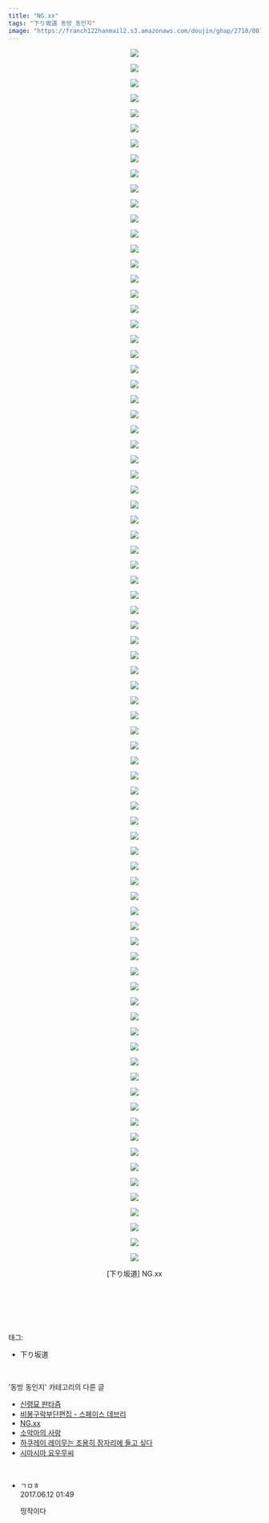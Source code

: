 ```yaml
---
title: "NG.xx"
tags: "下り坂道 동방_동인지"
image: "https://franch122hanmail2.s3.amazonaws.com/doujin/ghap/2718/001.jpg"
---
```

<div class="article">
<p style="text-align: center; clear: none; float: none;"><img src="{{ site.imgserver6 }}/ghap/2718/001.jpg"/></p>
<p style="text-align: center; clear: none; float: none;"><img src="{{ site.imgserver6 }}/ghap/2718/002.jpg"/></p>
<p style="text-align: center; clear: none; float: none;"><img src="{{ site.imgserver6 }}/ghap/2718/003.jpg"/></p>
<p style="text-align: center; clear: none; float: none;"><img src="{{ site.imgserver6 }}/ghap/2718/004.jpg"/></p>
<p style="text-align: center; clear: none; float: none;"><img src="{{ site.imgserver6 }}/ghap/2718/005.jpg"/></p>
<p style="text-align: center; clear: none; float: none;"><img src="{{ site.imgserver6 }}/ghap/2718/006.jpg"/></p>
<p style="text-align: center; clear: none; float: none;"><img src="{{ site.imgserver6 }}/ghap/2718/007.jpg"/></p>
<p style="text-align: center; clear: none; float: none;"><img src="{{ site.imgserver6 }}/ghap/2718/008.jpg"/></p>
<p style="text-align: center; clear: none; float: none;"><img src="{{ site.imgserver6 }}/ghap/2718/009.jpg"/></p>
<p style="text-align: center; clear: none; float: none;"><img src="{{ site.imgserver6 }}/ghap/2718/010.jpg"/></p>
<p style="text-align: center; clear: none; float: none;"><img src="{{ site.imgserver6 }}/ghap/2718/011.jpg"/></p>
<p style="text-align: center; clear: none; float: none;"><img src="{{ site.imgserver6 }}/ghap/2718/012.jpg"/></p>
<p style="text-align: center; clear: none; float: none;"><img src="{{ site.imgserver6 }}/ghap/2718/013.jpg"/></p>
<p style="text-align: center; clear: none; float: none;"><img src="{{ site.imgserver6 }}/ghap/2718/014.jpg"/></p>
<p style="text-align: center; clear: none; float: none;"><img src="{{ site.imgserver6 }}/ghap/2718/015.jpg"/></p>
<p style="text-align: center; clear: none; float: none;"><img src="{{ site.imgserver6 }}/ghap/2718/016.jpg"/></p>
<p style="text-align: center; clear: none; float: none;"><img src="{{ site.imgserver6 }}/ghap/2718/017.jpg"/></p>
<p style="text-align: center; clear: none; float: none;"><img src="{{ site.imgserver6 }}/ghap/2718/018.jpg"/></p>
<p style="text-align: center; clear: none; float: none;"><img src="{{ site.imgserver6 }}/ghap/2718/019.jpg"/></p>
<p style="text-align: center; clear: none; float: none;"><img src="{{ site.imgserver6 }}/ghap/2718/020.jpg"/></p>
<p style="text-align: center; clear: none; float: none;"><img src="{{ site.imgserver6 }}/ghap/2718/021.jpg"/></p>
<p style="text-align: center; clear: none; float: none;"><img src="{{ site.imgserver6 }}/ghap/2718/022.jpg"/></p>
<p style="text-align: center; clear: none; float: none;"><img src="{{ site.imgserver6 }}/ghap/2718/023.jpg"/></p>
<p style="text-align: center; clear: none; float: none;"><img src="{{ site.imgserver6 }}/ghap/2718/024.jpg"/></p>
<p style="text-align: center; clear: none; float: none;"><img src="{{ site.imgserver6 }}/ghap/2718/025.jpg"/></p>
<p style="text-align: center; clear: none; float: none;"><img src="{{ site.imgserver6 }}/ghap/2718/026.jpg"/></p>
<p style="text-align: center; clear: none; float: none;"><img src="{{ site.imgserver6 }}/ghap/2718/027.jpg"/></p>
<p style="text-align: center; clear: none; float: none;"><img src="{{ site.imgserver6 }}/ghap/2718/028.jpg"/></p>
<p style="text-align: center; clear: none; float: none;"><img src="{{ site.imgserver6 }}/ghap/2718/029.jpg"/></p>
<p style="text-align: center; clear: none; float: none;"><img src="{{ site.imgserver6 }}/ghap/2718/030.jpg"/></p>
<p style="text-align: center; clear: none; float: none;"><img src="{{ site.imgserver6 }}/ghap/2718/031.jpg"/></p>
<p style="text-align: center; clear: none; float: none;"><img src="{{ site.imgserver6 }}/ghap/2718/032.jpg"/></p>
<p style="text-align: center; clear: none; float: none;"><img src="{{ site.imgserver6 }}/ghap/2718/033.jpg"/></p>
<p style="text-align: center; clear: none; float: none;"><img src="{{ site.imgserver6 }}/ghap/2718/034.jpg"/></p>
<p style="text-align: center; clear: none; float: none;"><img src="{{ site.imgserver6 }}/ghap/2718/035.jpg"/></p>
<p style="text-align: center; clear: none; float: none;"><img src="{{ site.imgserver6 }}/ghap/2718/036.jpg"/></p>
<p style="text-align: center; clear: none; float: none;"><img src="{{ site.imgserver6 }}/ghap/2718/037.jpg"/></p>
<p style="text-align: center; clear: none; float: none;"><img src="{{ site.imgserver6 }}/ghap/2718/038.jpg"/></p>
<p style="text-align: center; clear: none; float: none;"><img src="{{ site.imgserver6 }}/ghap/2718/039.jpg"/></p>
<p style="text-align: center; clear: none; float: none;"><img src="{{ site.imgserver6 }}/ghap/2718/040.jpg"/></p>
<p style="text-align: center; clear: none; float: none;"><img src="{{ site.imgserver6 }}/ghap/2718/041.jpg"/></p>
<p style="text-align: center; clear: none; float: none;"><img src="{{ site.imgserver6 }}/ghap/2718/042.jpg"/></p>
<p style="text-align: center; clear: none; float: none;"><img src="{{ site.imgserver6 }}/ghap/2718/043.jpg"/></p>
<p style="text-align: center; clear: none; float: none;"><img src="{{ site.imgserver6 }}/ghap/2718/044.jpg"/></p>
<p style="text-align: center; clear: none; float: none;"><img src="{{ site.imgserver6 }}/ghap/2718/045.jpg"/></p>
<p style="text-align: center; clear: none; float: none;"><img src="{{ site.imgserver6 }}/ghap/2718/046.jpg"/></p>
<p style="text-align: center; clear: none; float: none;"><img src="{{ site.imgserver6 }}/ghap/2718/047.jpg"/></p>
<p style="text-align: center; clear: none; float: none;"><img src="{{ site.imgserver6 }}/ghap/2718/048.jpg"/></p>
<p style="text-align: center; clear: none; float: none;"><img src="{{ site.imgserver6 }}/ghap/2718/049.jpg"/></p>
<p style="text-align: center; clear: none; float: none;"><img src="{{ site.imgserver6 }}/ghap/2718/050.jpg"/></p>
<p style="text-align: center; clear: none; float: none;"><img src="{{ site.imgserver6 }}/ghap/2718/051.jpg"/></p>
<p style="text-align: center; clear: none; float: none;"><img src="{{ site.imgserver6 }}/ghap/2718/052.jpg"/></p>
<p style="text-align: center; clear: none; float: none;"><img src="{{ site.imgserver6 }}/ghap/2718/053.jpg"/></p>
<p style="text-align: center; clear: none; float: none;"><img src="{{ site.imgserver6 }}/ghap/2718/054.jpg"/></p>
<p style="text-align: center; clear: none; float: none;"><img src="{{ site.imgserver6 }}/ghap/2718/055.jpg"/></p>
<p style="text-align: center; clear: none; float: none;"><img src="{{ site.imgserver6 }}/ghap/2718/056.jpg"/></p>
<p style="text-align: center; clear: none; float: none;"><img src="{{ site.imgserver6 }}/ghap/2718/057.jpg"/></p>
<p style="text-align: center; clear: none; float: none;"><img src="{{ site.imgserver6 }}/ghap/2718/058.jpg"/></p>
<p style="text-align: center; clear: none; float: none;"><img src="{{ site.imgserver6 }}/ghap/2718/059.jpg"/></p>
<p style="text-align: center; clear: none; float: none;"><img src="{{ site.imgserver6 }}/ghap/2718/060.jpg"/></p>
<p style="text-align: center; clear: none; float: none;"><img src="{{ site.imgserver6 }}/ghap/2718/061.jpg"/></p>
<p style="text-align: center; clear: none; float: none;"><img src="{{ site.imgserver6 }}/ghap/2718/062.jpg"/></p>
<p style="text-align: center; clear: none; float: none;"><img src="{{ site.imgserver6 }}/ghap/2718/063.jpg"/></p>
<p style="text-align: center; clear: none; float: none;"><img src="{{ site.imgserver6 }}/ghap/2718/064.jpg"/></p>
<p style="text-align: center; clear: none; float: none;"><img src="{{ site.imgserver6 }}/ghap/2718/065.jpg"/></p>
<p style="text-align: center; clear: none; float: none;"><img src="{{ site.imgserver6 }}/ghap/2718/066.jpg"/></p>
<p style="text-align: center; clear: none; float: none;"><img src="{{ site.imgserver6 }}/ghap/2718/067.jpg"/></p>
<p style="text-align: center; clear: none; float: none;"><img src="{{ site.imgserver6 }}/ghap/2718/068.jpg"/></p>
<p style="text-align: center; clear: none; float: none;"><img src="{{ site.imgserver6 }}/ghap/2718/069.jpg"/></p>
<p style="text-align: center; clear: none; float: none;"><img src="{{ site.imgserver6 }}/ghap/2718/070.jpg"/></p>
<p style="text-align: center; clear: none; float: none;"><img src="{{ site.imgserver6 }}/ghap/2718/071.jpg"/></p>
<p style="text-align: center; clear: none; float: none;"><img src="{{ site.imgserver6 }}/ghap/2718/072.jpg"/></p>
<p style="text-align: center; clear: none; float: none;"><img src="{{ site.imgserver6 }}/ghap/2718/073.jpg"/></p>
<p style="text-align: center; clear: none; float: none;"><img src="{{ site.imgserver6 }}/ghap/2718/074.jpg"/></p>
<p style="text-align: center; clear: none; float: none;"><img src="{{ site.imgserver6 }}/ghap/2718/075.jpg"/></p>
<p style="text-align: center; clear: none; float: none;"><img src="{{ site.imgserver6 }}/ghap/2718/076.jpg"/></p>
<p style="text-align: center; clear: none; float: none;"><img src="{{ site.imgserver6 }}/ghap/2718/077.jpg"/></p>
<p style="text-align: center; clear: none; float: none;"><img src="{{ site.imgserver6 }}/ghap/2718/078.jpg"/></p>
<p style="text-align: center; clear: none; float: none;"><img src="{{ site.imgserver6 }}/ghap/2718/079.jpg"/></p>
<p style="text-align: center; clear: none; float: none;"><img src="{{ site.imgserver6 }}/ghap/2718/080.jpg"/></p>
<p style="text-align: center; clear: none; float: none;"><img src="{{ site.imgserver6 }}/ghap/2718/081.jpg"/></p>
<p style="text-align: center; clear: none; float: none;">[下り坂道] NG.xx</p>
<p style="text-align: center; clear: none; float: none;"><br/></p>
<p><br/></p>
</div><br/>
<div class="tagTrail">
<p>태그: </p>
<ul>
<li>下り坂道</li>
</ul>
</div><br/>
<div class="another">
<p>'동방 동인지' 카테고리의 다른 글</p>
<ul>
<li><a href="/ghap_2720">신령묘 판타즘</a></li>
<li><a href="/ghap_2719">비봉구락부단편집 - 스페이스 데브리</a></li>
<li><a href="/ghap_2718">NG.xx</a></li>
<li><a href="/ghap_2717">소악마의 사랑</a></li>
<li><a href="/ghap_2716">하쿠레이 레이무는 조용히 잠자리에 들고 싶다</a></li>
<li><a href="/ghap_2715">시마시마 요우무씨</a></li>
</ul>
</div><br/>
<div class="cb_module cb_fluid">
<div class="cb_wrt cb_profile">
<div class="comment">
<ul>
<li class="cb_thumb_off" id="comment15011332">
<div class="cb_comment_area">
<div class="cb_info_area">
<div class="cb_section">
<span class="cb_nick_name">ㄱㅁㅎ</span>
</div>
<div class="cb_section">
<span class="cb_date">2017.06.12 01:49 </span>
</div>
</div>
<div class="cb_dsc_comment">
<p class="cb_dsc">
											띵작이다
										</p>
</div>
</div></li>
</ul>
</div>
</div><!-- commentList close -->
</div><br/>

